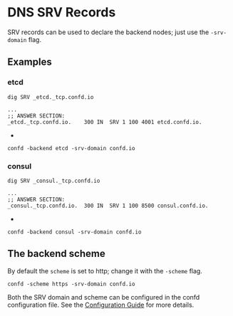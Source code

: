 # DNS SRV Records

SRV records can be used to declare the backend nodes; just use the `-srv-domain` flag.

## Examples

### etcd

```
dig SRV _etcd._tcp.confd.io
```

```
...
;; ANSWER SECTION:
_etcd._tcp.confd.io.	300	IN	SRV	1 100 4001 etcd.confd.io.
```

-

```
confd -backend etcd -srv-domain confd.io
```

### consul

```
dig SRV _consul._tcp.confd.io
```

```
...
;; ANSWER SECTION:
_consul._tcp.confd.io.	300	IN	SRV	1 100 8500 consul.confd.io.
```

-

```
confd -backend consul -srv-domain confd.io
```

## The backend scheme

By default the `scheme` is set to http; change it with the `-scheme` flag.

```
confd -scheme https -srv-domain confd.io
```

Both the SRV domain and scheme can be configured in the confd configuration file. See the [Configuration Guide](configuration-guide.md) for more details.
